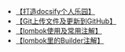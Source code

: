 * [【打造docsify个人乐园】](/README.md)
* [【Git上传文件及更新到GitHub】](/小工具/使用GitBash上传文件及更新代码到GitHub教程.md)
* [【lombok使用及常用注解】](/小工具/lombok使用及常用注解.md)
* [【lombok里的Builder注解】](/小工具/java~lombok里的Builder注解.md)


